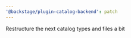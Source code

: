 ```yaml
---
'@backstage/plugin-catalog-backend': patch
---
```


Restructure the next catalog types and files a bit

